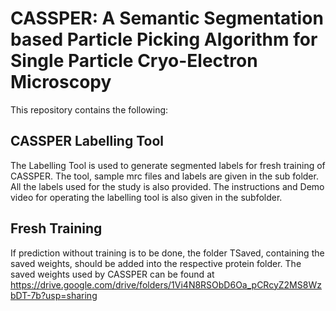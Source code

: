 # CASSPER: A Semantic Segmentation based Particle Picking Algorithm for Single Particle Cryo-Electron Microscopy

This repository contains the following:
## CASSPER Labelling Tool
The Labelling Tool is used to generate segmented labels for fresh training of CASSPER. The tool, sample mrc files and labels are given in the sub folder. All the labels used for the study is also provided. The instructions and Demo video for operating the labelling tool is also given in the subfolder.

## Fresh Training



If prediction without training is to be done, the folder TSaved, containing the saved weights, should be added into the respective protein folder. The saved weights used by CASSPER can be found at https://drive.google.com/drive/folders/1Vi4N8RSObD6Oa_pCRcyZ2MS8WzbDT-7b?usp=sharing  
